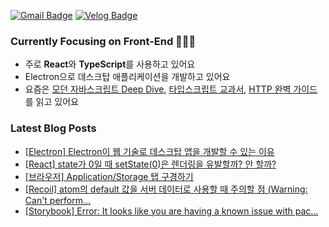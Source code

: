 [![Gmail Badge](https://img.shields.io/badge/Gmail-d14836?style=flat-square&logo=Gmail&logoColor=white&link=mailto:eunjiodos@gmail.com)](mailto:eeunjiilee@gmail.com)
[![Velog Badge](http://img.shields.io/badge/-Blog-20c997?style=flat-square&logo=velog&logoColor=white&link=https://velog.io/@eunjios)](https://velog.io/@eunjios)

### Currently Focusing on Front-End 👩🏻‍💻
- 주로 **React**와 **TypeScript**를 사용하고 있어요
- Electron으로 데스크탑 애플리케이션을 개발하고 있어요 
- 요즘은 [모던 자바스크립트 Deep Dive](https://www.notion.so/eunjidev/Deep-Dive-3c1a7a005d174a12a2db00de08d92c3e?pvs=4), [타입스크립트 교과서](https://eunjidev.notion.site/af266cd361024577b79d73af2d671c78?pvs=4), [HTTP 완벽 가이드](https://eunjidev.notion.site/HTTP-691e1525d41a4da69d9da2114b8c0e09?pvs=4) 를 읽고 있어요

### Latest Blog Posts
<!-- BLOG-POST-LIST:START -->
- [[Electron] Electron이 웹 기술로 데스크탑 앱을 개발할 수 있는 이유](https://velog.io/@eunjios/Electron-Electron%EC%9D%B4-%EC%9B%B9-%EA%B8%B0%EC%88%A0%EB%A1%9C-%EB%8D%B0%EC%8A%A4%ED%81%AC%ED%83%91-%EC%95%B1%EC%9D%84-%EA%B0%9C%EB%B0%9C%ED%95%A0-%EC%88%98-%EC%9E%88%EB%8A%94-%EC%9D%B4%EC%9C%A0)
- [[React] state가 0일 때 setState&lpar;0&rpar;은 렌더링을 유발할까? 안 할까?](https://velog.io/@eunjios/react-set-state-and-rendering)
- [[브라우저] Application/Storage 탭 구경하기](https://velog.io/@eunjios/%EB%B8%8C%EB%9D%BC%EC%9A%B0%EC%A0%80-ApplicationStorage-%ED%83%AD-%EA%B5%AC%EA%B2%BD%ED%95%98%EA%B8%B0)
- [[Recoil] atom의 default 값을 서버 데이터로 사용할 때 주의할 점 &lpar;Warning: Can&#39;t perform...](https://velog.io/@eunjios/Recoil-atom%EC%9D%98-default-%EA%B0%92%EC%9D%84-%EC%84%9C%EB%B2%84-%EB%8D%B0%EC%9D%B4%ED%84%B0%EB%A1%9C-%EC%82%AC%EC%9A%A9%ED%95%A0-%EB%95%8C-%EC%A3%BC%EC%9D%98%ED%95%A0-%EC%A0%90-Warning-Cant-perform-a-React-state-update-on-a-component-that-hasnt-mounted-yet)
- [[Storybook] Error: It looks like you are having a known issue with pac...](https://velog.io/@eunjios/Storybook-Error-It-looks-like-you-are-having-a-known-issue-with-package-hoisting-%ED%95%B4%EA%B2%B0%ED%95%98%EB%8A%94-%EB%B2%95-Yarn-Berry-%EB%A1%9C-%EC%97%85%EA%B7%B8%EB%A0%88%EC%9D%B4%EB%93%9C)
<!-- BLOG-POST-LIST:END -->


